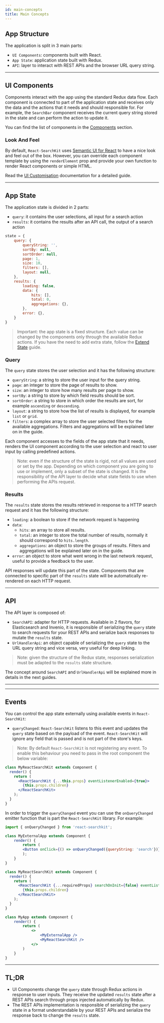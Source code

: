 ```yaml
---
id: main-concepts
title: Main Concepts
---
```


## App Structure

The application is split in 3 main parts:

* `UI Components`: components built with React.
* `App State`: application state built with Redux.
* `API`: layer to interact with REST APIs and the browser URL query string.

---

## UI Components

Components interact with the app using the standard Redux data flow. Each component is connected to part of the application state and receives only the data and the actions that it needs and should responsible for.
For example, the `SearchBar` component receives the current query string stored in the state and can perform the action to update it.

You can find the list of components in the [Components](components/react_search_kit.md) section.

### Look And Feel

By default, `React-SearchKit` uses [Semantic UI for React](https://react.semantic-ui.com/) to have a nice look and feel out of the box. However, you can override each component template by using the `renderElement` prop and provide your own function to render React components or simple HTML.

Read the [UI Customisation](ui_customisation.md) documentation for a detailed guide.

---

## App State

The application state is divided in 2 parts:

* `query`: it contains the user selections, all input for a search action
* `results`: it contains the results after an API call, the output of a search action

```js
state = {
    query: {
        queryString: '',
        sortBy: null,
        sortOrder: null,
        page: 1,
        size: 10,
        filters: [],
        layout: null,
    },
    results: {
        loading: false,
        data: {
            hits: [],
            total: 0,
            aggregations: {},
        },
        error: {},
    }
}
```

> Important: the app state is a fixed structure. Each value can be changed by the components only through the available Redux actions. If you have the need to add extra state, follow the [Extend State](extend_state.md) guide.

### Query

The `query` state stores the user selection and it has the following structure:

* `queryString`: a string to store the user input for the query string.
* `page`: an integer to store the page of results to show.
* `size`: an integer to store how many results per page to show.
* `sortBy`: a string to store by which field results should be sort.
* `sortOrder`: a string to store in which order the results are sort, for example `ascending` or `descending`.
* `layout`: a string to store how the list of results is displayed, for example `list` or `grid`.
* `filters`: a complex array to store the user selected filters for the available aggregations. Filters and aggregations will be explained later on in the guide.

Each component accesses to the fields of the app state that it needs, renders the UI component according to the user selection and react to user input by calling predefined actions.

> Note: even if the structure of the state is rigid, not all values are used or set by the app. Depending on which component you are going to use or implement, only a subset of the state is changed. It is the responsibility of the API layer to decide what state fields to use when performing the APIs request.

### Results

The `results` state stores the results retrieved in response to a HTTP search request and it has the following structure:

* `loading`: a boolean to store if the network request is happening
* `data`:
    * `hits`: an array to store all results.
    * `total`: an integer to store the total number of results, normally it should correspond to `hits.length`.
    * `aggregations`: an object to store the groups of results. Filters and aggregations will be explained later on in the guide.
* `error`: an object to store what went wrong in the last network request, useful to provide a feedback to the user.

API responses will update this part of the state. Components that are connected to specific part of the `results` state will be automatically re-rendered on each HTTP request.

---

## API

The API layer is composed of:

* `SearchAPI`: adapter for HTTP requests. Available in 2 flavors, for Elasticsearch and Invenio, it is responsible of serializing the `query` state to search requests for your REST APIs and serialize back responses to mutate the `results` state.
* `UrlHandlerApi`: an object capable of serializing the `query` state to the URL query string and vice versa, very useful for deep linking.

> Note: given the structure of the Redux state, responses serialization must be adapted to the `results` state structure.

The concept around `SearchAPI` and `UrlHandlerApi` will be explained more in details in the next guides.

---

---

## Events

You can control the app state externally using available events in `React-SearchKit`:

* `queryChanged`: `React-SearchKit` listens to this event and updates the `query` state based on the payload of the event. `React-SearchKit` will ignore any field that is passed and is not part of the store's keys.

> Note: By default `React-SearchKit` is not registering any event. To enable this behaviour you need to pass in the root component the below variable:

```jsx
class MyReactSearchKit extends Component {
  render() {
    return (
      <ReactSearchKit {...this.props} eventListenerEnabled={true}>
        {this.props.children}
      </ReactSearchKit>
    );
  }
}
```

In order to trigger the `queryChanged` event you can use the `onQueryChanged` emitter function that is part the `React-SearchKit` library. For example:


```jsx
import { onQueryChanged } from 'react-searchkit';

class MyExternalApp extends Component {
    render() {
        return (
        <Button onClick={() => onQueryChanged({queryString: 'search'})}>Trigger Search</Button>
        );
    }
}

class MyReactSearchKit extends Component {
  render() {
    return (
      <ReactSearchKit {...requiredProps} searchOnInit={false} eventListenerEnabled={true}>
        {this.props.children}
      </ReactSearchKit>
    );
  }
}

class MyApp extends Component {
    render() {
        return (
            <>
                <MyExternalApp />
                <MyReactSearchKit />
            </>
        )
    }
}
```

---

## TL;DR

* UI Components change the `query` state through Redux actions in response to user inputs. They receive the updated `results` state after a REST APIs search through props injected automatically by Redux.
* The REST APIs implementation is responsible of serializing the `query` state in a format understandable by your REST APIs and serialize the response back to change the `results` state.
